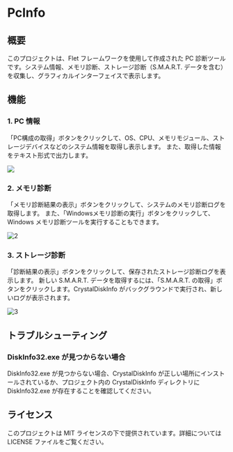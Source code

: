 # PcInfo
## 概要
このプロジェクトは、Flet フレームワークを使用して作成された PC 診断ツールです。システム情報、メモリ診断、ストレージ診断（S.M.A.R.T. データを含む）を収集し、グラフィカルインターフェイスで表示します。

## 機能
### 1. PC 情報
「PC構成の取得」ボタンをクリックして、OS、CPU、メモリモジュール、ストレージデバイスなどのシステム情報を取得し表示します。
また、取得した情報をテキスト形式で出力します。

[![](https://img.youtube.com/vi/4Sf7aIXsAHA/0.jpg)](https://www.youtube.com/watch?v=4Sf7aIXsAHA)


### 2. メモリ診断
「メモリ診断結果の表示」ボタンをクリックして、システムのメモリ診断ログを取得します。
また、「Windowsメモリ診断の実行」ボタンをクリックして、Windows メモリ診断ツールを実行することもできます。

![2](https://github.com/user-attachments/assets/a3d65f02-efd5-4884-b2d1-3102dafef196)

### 3. ストレージ診断
「診断結果の表示」ボタンをクリックして、保存されたストレージ診断ログを表示します。
新しい S.M.A.R.T. データを取得するには、「S.M.A.R.T. の取得」ボタンをクリックします。CrystalDiskInfo がバックグラウンドで実行され、新しいログが表示されます。

![3](https://github.com/user-attachments/assets/3ec21212-1875-4850-ac90-d8a9eae53a65)

## トラブルシューティング
### DiskInfo32.exe が見つからない場合
DiskInfo32.exe が見つからない場合、CrystalDiskInfo が正しい場所にインストールされているか、プロジェクト内の CrystalDiskInfo ディレクトリに DiskInfo32.exe が存在することを確認してください。
## ライセンス
このプロジェクトは MIT ライセンスの下で提供されています。詳細については LICENSE ファイルをご覧ください。

    
